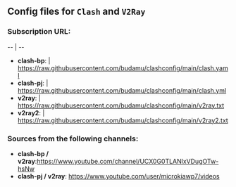 ## Config files for `Clash` and `V2Ray`

### Subscription URL:
 -- | --
- **clash-bp**:  | <https://raw.githubusercontent.com/budamu/clashconfig/main/clash.yaml><br>
- **clash-pj**: | <https://raw.githubusercontent.com/budamu/clashconfig/main/clash.yml><br>
- **v2ray**: | <https://raw.githubusercontent.com/budamu/clashconfig/main/v2ray.txt> <br> 
- **v2ray2**: | <https://raw.githubusercontent.com/budamu/clashconfig/main/v2ray2.txt>

### Sources from the following channels:
- **clash-bp / v2ray**:<https://www.youtube.com/channel/UCX0G0TLANlxVDugOTw-hsNw><br>
- **clash-pj / v2ray**: <https://www.youtube.com/user/microkiawp7/videos>

